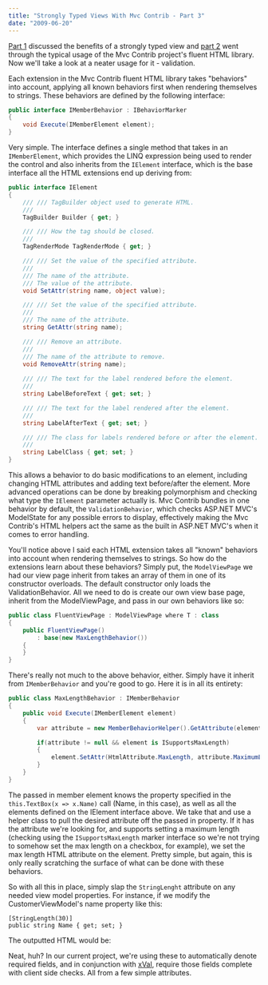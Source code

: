```yaml
---
title: "Strongly Typed Views With Mvc Contrib - Part 3"
date: "2009-06-20"
---
```


[Part 1](http://darrell.mozingo.net/2009/04/30/strongly-typed-views-with-mvc-contrib-part-1/) discussed the benefits of a strongly typed view and [part 2](http://darrell.mozingo.net/2009/05/23/strongly-typed-views-with-mvc-contrib-part-2/) went through the typical usage of the Mvc Contrib project's fluent HTML library. Now we'll take a look at a neater usage for it - validation.

Each extension in the Mvc Contrib fluent HTML library takes "behaviors" into account, applying all known behaviors first when rendering themselves to strings. These behaviors are defined by the following interface:

```csharp
public interface IMemberBehavior : IBehaviorMarker
{
    void Execute(IMemberElement element);
}
```

Very simple. The interface defines a single method that takes in an `IMemberElement`, which provides the LINQ expression being used to render the control and also inherits from the `IElement` interface, which is the base interface all the HTML extensions end up deriving from:

```csharp
public interface IElement
{
    /// /// TagBuilder object used to generate HTML.
    /// 
    TagBuilder Builder { get; }

    /// /// How the tag should be closed.
    /// 
    TagRenderMode TagRenderMode { get; }

    /// /// Set the value of the specified attribute.
    /// 
    /// The name of the attribute.
    /// The value of the attribute.
    void SetAttr(string name, object value);

    /// /// Set the value of the specified attribute.
    /// 
    /// The name of the attribute.
    string GetAttr(string name);

    /// /// Remove an attribute.
    /// 
    /// The name of the attribute to remove.
    void RemoveAttr(string name);
    
    /// /// The text for the label rendered before the element.
    /// 
    string LabelBeforeText { get; set; }

    /// /// The text for the label rendered after the element.
    /// 
    string LabelAfterText { get; set; }

    /// /// The class for labels rendered before or after the element.
    /// 
    string LabelClass { get; set; }
}
```

This allows a behavior to do basic modifications to an element, including changing HTML attributes and adding text before/after the element. More advanced operations can be done by breaking polymorphism and checking what type the `IElement` parameter actually is. Mvc Contrib bundles in one behavior by default, the `ValidationBehavior`, which checks ASP.NET MVC's ModelState for any possible errors to display, effectively making the Mvc Contrib's HTML helpers act the same as the built in ASP.NET MVC's when it comes to error handling.

You'll notice above I said each HTML extension takes all "known" behaviors into account when rendering themselves to strings. So how do the extensions learn about these behaviors? Simply put, the `ModelViewPage` we had our view page inherit from takes an array of them in one of its constructor overloads. The default constructor only loads the ValidationBehavior. All we need to do is create our own view base page, inherit from the ModelViewPage, and pass in our own behaviors like so:

```csharp
public class FluentViewPage : ModelViewPage where T : class
{
    public FluentViewPage()
        : base(new MaxLengthBehavior())
    {
    }
} 
```

There's really not much to the above behavior, either. Simply have it inherit from `IMemberBehavior` and you're good to go. Here it is in all its entirety:

```csharp
public class MaxLengthBehavior : IMemberBehavior
{
    public void Execute(IMemberElement element)
    {
        var attribute = new MemberBehaviorHelper().GetAttribute(element);

        if(attribute != null && element is ISupportsMaxLength)
        {
            element.SetAttr(HtmlAttribute.MaxLength, attribute.MaximumLength);
        }
    }
} 
```

The passed in member element knows the property specified in the `this.TextBox(x => x.Name)` call (Name, in this case), as well as all the elements defined on the IElement interface above. We take that and use a helper class to pull the desired attribute off the passed in property. If it has the attribute we're looking for, and supports setting a maximum length (checking using the `ISupportsMaxLength` marker interface so we're not trying to somehow set the max length on a checkbox, for example), we set the max length HTML attribute on the element. Pretty simple, but again, this is only really scratching the surface of what can be done with these behaviors.

So with all this in place, simply slap the `StringLenght` attribute on any needed view model properties. For instance, if we modify the CustomerViewModel's name property like this:

```
[StringLength(30)]
public string Name { get; set; }
```

The outputted HTML would be:

Neat, huh? In our current project, we're using these to automatically denote required fields, and in conjunction with [xVal](http://www.codeplex.com/xval), require those fields complete with client side checks. All from a few simple attributes.
